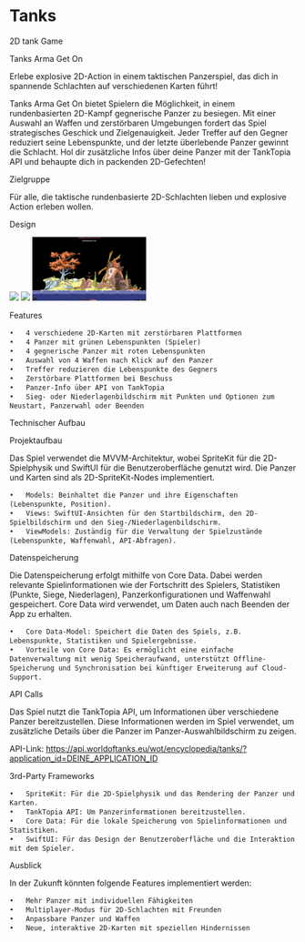 # Tanks
2D tank Game

Tanks Arma Get On 


Erlebe explosive 2D-Action in einem taktischen Panzerspiel, das dich in spannende Schlachten auf verschiedenen Karten führt!

Tanks Arma Get On bietet Spielern die Möglichkeit, in einem rundenbasierten 2D-Kampf gegnerische Panzer zu besiegen. Mit einer Auswahl an Waffen und zerstörbaren Umgebungen fordert das Spiel strategisches Geschick und Zielgenauigkeit. Jeder Treffer auf den Gegner reduziert seine Lebenspunkte, und der letzte überlebende Panzer gewinnt die Schlacht. Hol dir zusätzliche Infos über deine Panzer mit der TankTopia API und behaupte dich in packenden 2D-Gefechten!

Zielgruppe

Für alle, die taktische rundenbasierte 2D-Schlachten lieben und explosive Action erleben wollen.

Design

<p>
  <img src="./BattleScreen.jpeg" width="200">
  <img src="./Info%20screen.jpeg" width="200">
  <img src="./battleScreen%20.png" width="200">
</p>


Features

	•	4 verschiedene 2D-Karten mit zerstörbaren Plattformen
	•	4 Panzer mit grünen Lebenspunkten (Spieler)
	•	4 gegnerische Panzer mit roten Lebenspunkten
	•	Auswahl von 4 Waffen nach Klick auf den Panzer
	•	Treffer reduzieren die Lebenspunkte des Gegners
	•	Zerstörbare Plattformen bei Beschuss
	•	Panzer-Info über API von TankTopia
	•	Sieg- oder Niederlagenbildschirm mit Punkten und Optionen zum Neustart, Panzerwahl oder Beenden

Technischer Aufbau

Projektaufbau

Das Spiel verwendet die MVVM-Architektur, wobei SpriteKit für die 2D-Spielphysik und SwiftUI für die Benutzeroberfläche genutzt wird. Die Panzer und Karten sind als 2D-SpriteKit-Nodes implementiert.

	•	Models: Beinhaltet die Panzer und ihre Eigenschaften (Lebenspunkte, Position).
	•	Views: SwiftUI-Ansichten für den Startbildschirm, den 2D-Spielbildschirm und den Sieg-/Niederlagenbildschirm.
	•	ViewModels: Zuständig für die Verwaltung der Spielzustände (Lebenspunkte, Waffenwahl, API-Abfragen).

Datenspeicherung

Die Datenspeicherung erfolgt mithilfe von Core Data. Dabei werden relevante Spielinformationen wie der Fortschritt des Spielers, Statistiken (Punkte, Siege, Niederlagen), Panzerkonfigurationen und Waffenwahl gespeichert. Core Data wird verwendet, um Daten auch nach Beenden der App zu erhalten.

	•	Core Data-Model: Speichert die Daten des Spiels, z.B. Lebenspunkte, Statistiken und Spielergebnisse.
	•	Vorteile von Core Data: Es ermöglicht eine einfache Datenverwaltung mit wenig Speicheraufwand, unterstützt Offline-Speicherung und Synchronisation bei künftiger Erweiterung auf Cloud-Support.

API Calls

Das Spiel nutzt die TankTopia API, um Informationen über verschiedene Panzer bereitzustellen. Diese Informationen werden im Spiel verwendet, um zusätzliche Details über die Panzer im Panzer-Auswahlbildschirm zu zeigen.

API-Link: https://api.worldoftanks.eu/wot/encyclopedia/tanks/?application_id=DEINE_APPLICATION_ID

3rd-Party Frameworks

	•	SpriteKit: Für die 2D-Spielphysik und das Rendering der Panzer und Karten.
	•	TankTopia API: Um Panzerinformationen bereitzustellen.
	•	Core Data: Für die lokale Speicherung von Spielinformationen und Statistiken.
	•	SwiftUI: Für das Design der Benutzeroberfläche und die Interaktion mit dem Spieler.

Ausblick

In der Zukunft könnten folgende Features implementiert werden:

	•	Mehr Panzer mit individuellen Fähigkeiten
	•	Multiplayer-Modus für 2D-Schlachten mit Freunden
	•	Anpassbare Panzer und Waffen
	•	Neue, interaktive 2D-Karten mit speziellen Hindernissen

